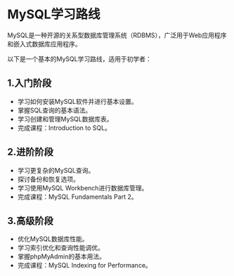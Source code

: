 # MySQL学习路线

MySQL是一种开源的关系型数据库管理系统（RDBMS），广泛用于Web应用程序和嵌入式数据库应用程序。

以下是一个基本的MySQL学习路线，适用于初学者：

## 1.入门阶段

- 学习如何安装MySQL软件并进行基本设置。
- 掌握SQL查询的基本语法。
- 学习创建和管理MySQL数据库表。
- 完成课程：Introduction to SQL。

## 2.进阶阶段

- 学习更复杂的MySQL查询。
- 探讨备份和恢复选项。
- 学习使用MySQL Workbench进行数据库管理。
- 完成课程：MySQL Fundamentals Part 2。

## 3.高级阶段

- 优化MySQL数据库性能。
- 学习索引优化和查询性能调优。
- 掌握phpMyAdmin的基本用法。
- 完成课程：MySQL Indexing for Performance。